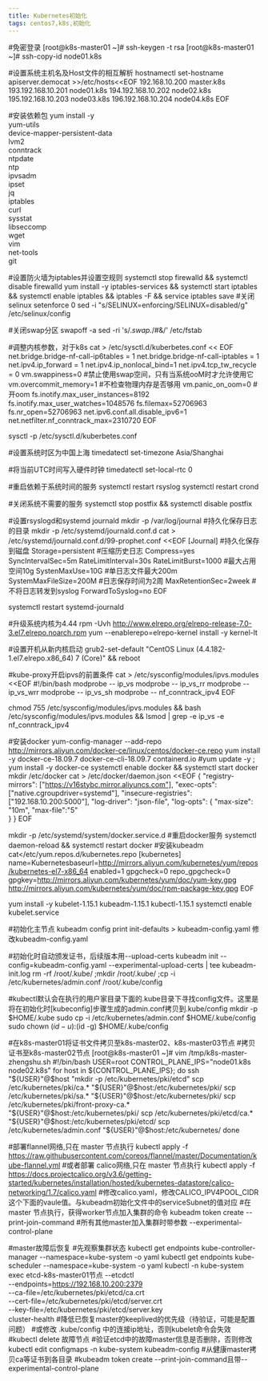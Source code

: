 ```yaml
---
title: Kubernetes初始化 
tags: centos7,k8s,初始化
---
```





#免密登录
[root@k8s-master01 ~]# ssh-keygen -t rsa
[root@k8s-master01 ~]# ssh-copy-id node01.k8s

#设置系统主机名及Host文件的相互解析
hostnamectl set-hostname apiserver.democat >>/etc/hosts<<EOF
192.168.10.200 master.k8s
193.192.168.10.201 node01.k8s
194.192.168.10.202 node02.k8s
195.192.168.10.203 node03.k8s
196.192.168.10.204 node04.k8s
EOF

#安装依赖包
yum install -y \
yum-utils \
device-mapper-persistent-data \
lvm2 \
conntrack \
ntpdate \
ntp \
ipvsadm \
ipset \
jq \
iptables \
curl \
sysstat \
libseccomp \
wget \
vim \
net-tools \
git

#设置防火墙为iptables并设置空规则
systemctl stop firewalld && systemctl disable firewalld
yum install -y iptables-services && systemctl start iptables && systemctl enable iptables && iptables -F && service iptables save
#关闭selinux
setenforce 0
sed -i "s/SELINUX=enforcing/SELINUX=disabled/g" /etc/selinux/config

#关闭swap分区
swapoff -a
sed -ri 's/.*swap.*/#&/' /etc/fstab

#调整内核参数，对于k8s
cat > /etc/sysctl.d/kuberbetes.conf << EOF
net.bridge.bridge-nf-call-ip6tables = 1
net.bridge.bridge-nf-call-iptables = 1
net.ipv4.ip_forward = 1
net.ipv4.ip_nonlocal_bind=1
net.ipv4.tcp_tw_recycle = 0
vm.swappiness=0 #禁止使用swap空间，只有当系统ooM时才允许使用它
vm.overcommit_memory=1 #不检查物理内存是否够用
vm.panic_on_oom=0 #开oom
fs.inotify.max_user_instances=8192
fs.inotify.max_user_watches=1048576
fs.filemax=52706963
fs.nr_open=52706963
net.ipv6.conf.all.disable_ipv6=1
net.netfilter.nf_conntrack_max=2310720
EOF

sysctl -p /etc/sysctl.d/kuberbetes.conf

#设置系统时区为中国上海
timedatectl set-timezone Asia/Shanghai

#将当前UTC时间写入硬件时钟
timedatectl set-local-rtc 0

#重启依赖于系统时间的服务
systemctl restart rsyslog
systemctl restart crond

#关闭系统不需要的服务
systemctl stop postfix && systemctl disable postfix

#设置rsyslogd和systemd journald
mkdir -p /var/log/journal #持久化保存日志的目录
mkdir -p /etc/systemd/journald.conf.d
cat > /etc/systemd/journald.conf.d/99-prophet.conf <<EOF
[Journal]
#持久化保存到磁盘
Storage=persistent
#压缩历史日志
Compress=yes
SyncIntervalSec=5m
RateLimitInterval=30s
RateLimitBurst=1000
#最大占用空间10g
SystenMaxUse=10G
#单日志文件最大200m
SystemMaxFileSize=200M
#日志保存时间为2周
MaxRetentionSec=2week
#不将日志转发到syslog
ForwardToSyslog=no
EOF

systemctl restart systemd-journald

#升级系统内核为4.44
rpm -Uvh http://www.elrepo.org/elrepo-release-7.0-3.el7.elrepo.noarch.rpm
yum --enablerepo=elrepo-kernel install -y kernel-lt

#设置开机从新内核启动
grub2-set-default "CentOS Linux (4.4.182-1.el7.elrepo.x86_64) 7 (Core)" && reboot

#kube-proxy开启ipvs的前置条件
cat > /etc/sysconfig/modules/ipvs.modules <<EOF
#!/bin/bash
modprobe -- ip_vs
modprobe -- ip_vs_rr
modprobe -- ip_vs_wrr
modprobe -- ip_vs_sh
modprobe -- nf_conntrack_ipv4
EOF

chmod 755 /etc/sysconfig/modules/ipvs.modules && bash /etc/sysconfig/modules/ipvs.modules && lsmod | grep -e ip_vs -e nf_conntrack_ipv4

#安装docker
yum-config-manager --add-repo http://mirrors.aliyun.com/docker-ce/linux/centos/docker-ce.repo
yum install -y docker-ce-18.09.7 docker-ce-cli-18.09.7 containerd.io
#yum update -y ; yum install -y docker-ce
systemctl enable docker &&   systemctl start docker
mkdir /etc/docker
cat > /etc/docker/daemon.json <<EOF
{
"registry-mirrors": ["https://v16stybc.mirror.aliyuncs.com"],
"exec-opts": ["native.cgroupdriver=systemd"],
"insecure-registries": ["192.168.10.200:5000"],
"log-driver": "json-file",
"log-opts": {
	"max-size": "10m",
	"max-file":"5"        
	}
}
EOF

mkdir -p /etc/systemd/system/docker.service.d
#重启docker服务
systemctl daemon-reload && systemctl restart docker
#安装kubeadm
cat<<EOF>/etc/yum.repos.d/kubernetes.repo
[kubernetes]
name=Kubernetesbaseurl=http://mirrors.aliyun.com/kubernetes/yum/repos/kubernetes-el7-x86_64
enabled=1
gpgcheck=0
repo_gpgcheck=0
gpgkey=http://mirrors.aliyun.com/kubernetes/yum/doc/yum-key.gpg       http://mirrors.aliyun.com/kubernetes/yum/doc/rpm-package-key.gpg
EOF

yum install -y kubelet-1.15.1 kubeadm-1.15.1 kubectl-1.15.1
systemctl enable kubelet.service

#初始化主节点
kubeadm config print init-defaults > kubeadm-config.yaml
修改kubeadm-config.yaml

#初始化时自动颁发证书，后续版本用--upload-certs
kubeadm init --config=kubeadm-config.yaml --experimental-upload-certs | tee kubeadm-init.log
rm -rf /root/.kube/ ;mkdir /root/.kube/ ;cp -i /etc/kubernetes/admin.conf /root/.kube/config

#kubectl默认会在执行的用户家目录下面的.kube目录下寻找config文件。这里是将在初始化时[kubeconfig]步骤生成的admin.conf拷贝到.kube/config
mkdir -p $HOME/.kube
sudo cp -i /etc/kubernetes/admin.conf $HOME/.kube/config
sudo chown $(id -u):$(id -g) $HOME/.kube/config

#在k8s-master01将证书文件拷贝至k8s-master02、k8s-master03节点
#拷贝证书至k8s-master02节点
[root@k8s-master01 ~]# vim /tmp/k8s-master-zhengshu.sh
#!/bin/bash
USER=root
CONTROL_PLANE_IPS="node01.k8s  node02.k8s"
for host in ${CONTROL_PLANE_IPS}; do
ssh "${USER}"@$host "mkdir -p /etc/kubernetes/pki/etcd"
scp /etc/kubernetes/pki/ca.* "${USER}"@$host:/etc/kubernetes/pki/
scp /etc/kubernetes/pki/sa.* "${USER}"@$host:/etc/kubernetes/pki/
scp /etc/kubernetes/pki/front-proxy-ca.* "${USER}"@$host:/etc/kubernetes/pki/
scp /etc/kubernetes/pki/etcd/ca.* "${USER}"@$host:/etc/kubernetes/pki/etcd/
scp /etc/kubernetes/admin.conf "${USER}"@$host:/etc/kubernetes/
done

#部署flannel网络,只在 master 节点执行
kubectl apply -f https://raw.githubusercontent.com/coreos/flannel/master/Documentation/kube-flannel.yml
#或者部署 calico网络,只在 master 节点执行
kubectl apply -f https://docs.projectcalico.org/v3.6/getting-started/kubernetes/installation/hosted/kubernetes-datastore/calico-networking/1.7/calico.yaml
#修改calico.yaml，修改CALICO_IPV4POOL_CIDR这个下面的vaule值。与kubeadm初始化文件中的serviceSubnet的值对应
#在 master 节点执行，获得worker节点加入集群的命令
kubeadm token create --print-join-command
#所有其他master加入集群时带参数 --experimental-control-plane

#master故障后恢复
#先观察集群状态
kubectl get endpoints kube-controller-manager --namespace=kube-system -o yaml
kubectl get endpoints kube-scheduler --namespace=kube-system -o yaml
kubectl -n kube-system exec etcd-k8s-master01节点 --etcdctl  \
--endpoints=https://192.168.10.200:2379  \
--ca-file=/etc/kubernetes/pki/etcd/ca.crt  \
--cert-file=/etc/kubernetes/pki/etcd/server.crt  \
--key-file=/etc/kubernetes/pki/etcd/server.key   
cluster-health
#降低已恢复master的keeplived的优先级（待验证，可能是配置问题）
#或修改  .kube/config 中的连接ip地址，否则kubelet命令会失效
#kubectl delete 故障节点
#验证etcd中的故障master信息是否删除，否则修改kubectl edit configmaps -n kube-system kubeadm-config
#从健康master拷贝ca等证书到各目录
#kubeadm token create --print-join-command且带--experimental-control-plane
